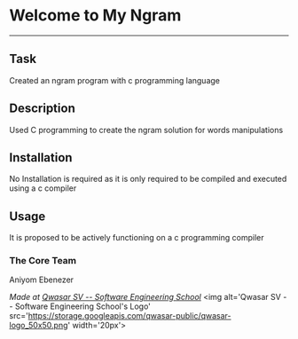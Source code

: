 # Welcome to My Ngram
***

## Task
Created an ngram program with c programming language

## Description
Used C programming to create the ngram solution for words manipulations

## Installation
No Installation is required as it is only required to be compiled and executed using a c compiler

## Usage


It is proposed to be actively functioning on a c programming compiler


### The Core Team
Aniyom Ebenezer

<span><i>Made at <a href='https://qwasar.io'>Qwasar SV -- Software Engineering School</a></i></span>
<span><img alt='Qwasar SV -- Software Engineering School's Logo' src='https://storage.googleapis.com/qwasar-public/qwasar-logo_50x50.png' width='20px'></span>